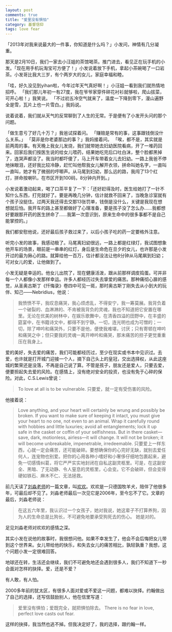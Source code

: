 ```yaml
---
layout: post
comments: true
title: "爱里没有惧怕"
category: 基督信仰
tags: love fear
---
```


「2013年对我来说最大的一件事，你知道是什么吗？」小发问，神情有几分凝重。

那天是2月10日，我们一家去小汪姐的茶馆喝茶。推门进去，看见正在玩手机的小发。「现在用手机玩淘宝可方便了！」小发说着放下手机，拿起小茶碗喝了一口岩茶。小发哥比我大三岁，有个两岁大的女儿，家庭幸福和睦。

「哇，好久没见到yihan啦，今年过年天气真好啊！」小汪姐一看到我们就热情地招呼。
「我们那儿年初一有27度，我在爷爷家穿件碎花衬衫就够啦，爬山拔菜，可开心啦！」我笑说。
「不过初五冷空气就来了，温度一下降到零下，漫山遍野全是雪，瓦片上也一片雪白。」我妈说。

说着说着，我们就从天气的反常聊到了人生的无常。于是便有了小发开头问的那个问题。

「做生意亏了好几十万？」我爸试探着问。
「赚赔是常有的事，这事跟钱倒没什么关系。」
「莫非是你老婆那边的事？」我妈接着问。
「唉，都不是，其实就是前两周的事。有天晚上我女儿发烧，我们就带她去妇幼医院看病，开了一堆药回来。回家后我们按医生说的给女儿喂药，结果她吃完后口吐白沫，整个脸都黑掉了，连哭声都没了。我当时都吓傻了，马上开车带着女儿去妇幼。一路上我爸不停地抹眼泪，还好我比较冷静，赶忙叫他帮我女儿解开衣领，拼命叫她名字，一直叫一直叫，她才有了微弱的哼唧声。从马尾到妇幼，那么远的路，我闯了13个红灯，拼命按喇叭，在市区开到100码，8分钟内开到。」

小发说着激动起来，喝了口茶平复了一下：「还好赶得及时，医生给她打了一针不知什么东西，打完就好了。要是再晚几分钟，估计就救不回来了，当晚急诊室就有个孩子没挺住。过两天我还得去交那13张罚单，钱倒是没什么，关键是我现在想想就后怕。我开车的路上甚至都做好了心理准备，要是孩子没了怎么办……我都想好要跟那开药的医生拼命了……我第一次意识到，原来生命中的很多事都不是自己能掌控的。」

我们都安慰他说，还好最后孩子救过来了，以后小孩子吃的药一定要格外注意。

听完小发的故事，我感动极了。马尾离妇幼很远，一路上都是红绿灯，我试图想象他开车的场景，眼前是一串串的红灯，身后是生命危在旦夕的女儿，也许那是小发开过的最为揪心的路。就算给他一百万，估计都没法让他8分钟从马尾飙到妇幼；可对女儿的爱，让他做到了。

小发无疑是幸运的。他女儿出院了，现在健康活泼，跟从前那样调皮捣蛋。可并非每一个人都像小发那样幸运。许多人都经历过失去挚爱的痛苦。那种痛彻心扉的感觉，从圣奥古斯丁《忏悔录》卷四中可见一斑，那时奥古斯丁刚失去从小到大的玩伴、知己——Nebridius，他说：

> 我愤愤不平，我叹息痛哭，我心烦虑乱，不得安宁，我一筹莫展。我背负着一个破裂的、血淋淋的、不肯被我背负的灵魂，我也不知道把它安置在哪里。无论在优美的树林中，在娱乐歌舞中，在清香四溢的田野中，在丰盛的筵宴中，在书籍诗文中，都得不到宁静。一切，连光明也成为可憎的；一切，除了呻吟和痛哭外，只要不是他，便使我难堪，讨厌；只有寄顿在呻吟和痛哭之中；但只要我的灵魂一离开呻吟和痛哭，那末痛苦的担子更觉重重压在我身上。

爱的美好，失去爱的痛苦，我们可能都经历过，至少在现实或书本中见识过。去爱，也许就是打开城门迎接一个人，摘下自己头上的皇冠，交出选择权，从此这座城的繁荣还是没落，不再是自己说了算。不管是孩子，朋友还是爱人，只要去爱，便要担起失去爱的风险。在感情上，没有绝对安全的投资，也没有免于心碎的保险。对此，C.S.Lewis曾说：

> To love at all is to be vulnerable. 只要爱，就一定有受伤害的风险。

他接着说：
> Love anything, and your heart will certainly be wrung and possibly be broken. If you want to make sure of keeping it intact, you must give your heart to no one, not even to an animal. Wrap it carefully round with hobbies and little luxuries; avoid all entanglements; lock it up safe in the casket or coffin of your selfishness. But in there casket—save, dark, motionless, airless—it will change. It will not be broken; it will become unbreakable, impenetrable, irredeemable.
> 只要爱上一样东西，心就一定会痛苦，还可能破碎。要想确保你的心完好无缺，就别去爱任何人，连宠物也别爱。把你的心用各种小嗜好和小奢侈仔细地包裹起来，避免一切感情纠葛，将它严严实实地封闭在自私这副灵柩里。可是，在这副安全、黑暗、了无动静、令人窒息的灵柩里，心会变。它不会破碎，但会变得硬如铁石、麻木不仁、无法拯救。

前几天读了[刘淼老师](http://jianshu.io/users/5SqsuF)的一篇文章，叫[欢欢](http://jianshu.io/p/DpYte5)。欢欢是一只德国牧羊犬，陪伴了他很多年，可最后却不见了。刘淼老师最后一次见它是2006年，至今忘不了它。文章的最后，刘淼老师说：
> 在这五六年里，我认识过一个女孩子，她对我说，她这辈子不打算养狗，因为人的生命总是比狗长，不可避免地要承受狗死去的伤心。
> 她是对的。

足见刘淼老师对欢欢的感情之深。

其实小发在说他的故事时，我很想问他。如果不幸发生了，他会不会后悔把女儿带到这个世界来。女儿带给他的快乐，和失去女儿的痛苦相比，孰轻孰重？我想，这个问题小发一定很难回答。

地球还在转，生活还会继续，我们不可避免地还会遇到很多人，我们不知道下一秒会面对怎样的抉择。爱，还是不爱？

有人敢，有人怕。

2000多年前的犹太区，有很多人面对爱或不爱这一问题，都难以抉择。约翰做出了自己的选择，还写信鼓励别人，他在信里写道：
> 爱里没有惧怕；爱既完全，就把惧怕除去。
> There is no fear in love, perfect love casts out fear.

这样的抉择，我当然也逃不掉。但我决定好了，我的选择，跟约翰一样。





